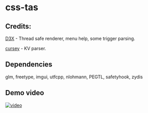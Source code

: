 # css-tas
## Credits: 
[D3X](https://github.com/angelfor3v3r) - Thread safe renderer, menu help, some trigger parsing.

[cursey](https://github.com/cursey) - KV parser.

## Dependencies
glm, freetype, imgui, utfcpp, nlohmann, PEGTL, safetyhook, zydis

## Demo video
[![video](https://img.youtube.com/vi/f-E4Nb5HzrA/maxresdefault.jpg)](https://youtu.be/f-E4Nb5HzrA?si=oCMAdFP8fWNit7Ta)